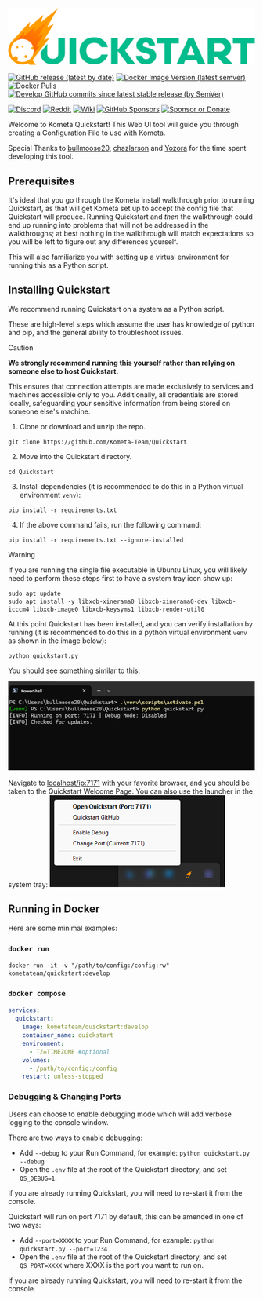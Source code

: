 ![Quickstart Logo](static/images/logo.webp)

[![GitHub release (latest by date)](https://img.shields.io/github/v/release/Kometa-Team/Quickstart?style=plastic)](https://github.com/Kometa-Team/Quickstart/releases)
[![Docker Image Version (latest semver)](https://img.shields.io/docker/v/kometateam/quickstart?label=docker&sort=semver&style=plastic)](https://hub.docker.com/r/kometateam/quickstart)
[![Docker Pulls](https://img.shields.io/docker/pulls/kometateam/quickstart?style=plastic)](https://hub.docker.com/r/kometateam/quickstart)
[![Develop GitHub commits since latest stable release (by SemVer)](https://img.shields.io/github/commits-since/Kometa-Team/Quickstart/latest/develop?label=Commits%20in%20Develop&style=plastic)](https://github.com/Kometa-Team/Quickstart/tree/develop)

[![Discord](https://img.shields.io/discord/822460010649878528?color=%2300bc8c&label=Discord&style=plastic)](https://discord.gg/NfH6mGFuAB)
[![Reddit](https://img.shields.io/reddit/subreddit-subscribers/Kometa?color=%2300bc8c&label=r%2FKometa&style=plastic)](https://www.reddit.com/r/Kometa/)
[![Wiki](https://img.shields.io/readthedocs/kometa?color=%2300bc8c&style=plastic)](https://kometa.wiki/en/latest/home/scripts/quickstart.html)
[![GitHub Sponsors](https://img.shields.io/github/sponsors/meisnate12?color=%238a2be2&style=plastic)](https://github.com/sponsors/meisnate12)
[![Sponsor or Donate](https://img.shields.io/badge/-Sponsor%2FDonate-blueviolet?style=plastic)](https://github.com/sponsors/meisnate12)

Welcome to Kometa Quickstart! This Web UI tool will guide you through creating a Configuration File to use with Kometa.

Special Thanks to [bullmoose20](https://github.com/bullmoose20), [chazlarson](https://github.com/chazlarson) and [Yozora](https://github.com/yozoraXCII) for the time spent developing this tool.

## Prerequisites

It's ideal that you go through the Kometa install walkthrough prior to running Quickstart, as that will get Kometa set up to accept the config file that Quickstart will produce.  Running Quickstart and *then* the walkthrough could end up running into problems that will not be addressed in the walkthroughs; at best nothing in the walkthrough will match expectations so you will be left to figure out any differences yourself.

This will also familiarize you with setting up a virtual environment for running this as a Python script.

## Installing Quickstart

We recommend running Quickstart on a system as a Python script.

These are high-level steps which assume the user has knowledge of python and pip, and the general ability to troubleshoot issues.

> [!CAUTION]
> **We strongly recommend running this yourself rather than relying on someone else to host Quickstart.**
>
> This ensures that connection attempts are made exclusively to services and machines accessible only to you. Additionally, all credentials are stored locally, safeguarding your sensitive information from being stored on someone else's machine.
>

1. Clone or download and unzip the repo.
```shell
git clone https://github.com/Kometa-Team/Quickstart
```

2. Move into the Quickstart directory.
```shell
cd Quickstart
```

3. Install dependencies (it is recommended to do this in a Python virtual environment `venv`):
```shell
pip install -r requirements.txt
```

4. If the above command fails, run the following command:
```shell
pip install -r requirements.txt --ignore-installed
```

> [!WARNING]
> If you are running the single file executable in Ubuntu Linux, you will likely need to perform these steps first to have a system tray icon show up:
```shell
sudo apt update
sudo apt install -y libxcb-xinerama0 libxcb-xinerama0-dev libxcb-icccm4 libxcb-image0 libxcb-keysyms1 libxcb-render-util0
```

At this point Quickstart has been installed, and you can verify installation by running (it is recommended to do this in a python virtual environment `venv` as shown in the image below):
```shell
python quickstart.py
```

You should see something similar to this:

![image](static/images/running-in-pwsh.png)

Navigate to [localhost/ip:7171](http://localhost:7171/) with your favorite browser, and you should be taken to the Quickstart Welcome Page. You can also use the launcher in the system tray:
![image](static/images/system-tray-launcher.png)

## Running in Docker

Here are some minimal examples:

### `docker run`
```
docker run -it -v "/path/to/config:/config:rw" kometateam/quickstart:develop
```

### `docker compose`
```yaml
services:
  quickstart:
    image: kometateam/quickstart:develop
    container_name: quickstart
    environment:
      - TZ=TIMEZONE #optional
    volumes:
      - /path/to/config:/config
    restart: unless-stopped
```

### Debugging & Changing Ports

Users can choose to enable debugging mode which will add verbose logging to the console window.

There are two ways to enable debugging:
- Add `--debug` to your Run Command, for example: `python quickstart.py --debug`
- Open the `.env` file at the root of the Quickstart directory, and set `QS_DEBUG=1`.

If you are already running Quickstart, you will need to re-start it from the console.

Quickstart will run on port 7171 by default, this can be amended in one of two ways:
- Add `--port=XXXX` to your Run Command, for example: `python quickstart.py --port=1234`
- Open the `.env` file at the root of the Quickstart directory, and set `QS_PORT=XXXX` where XXXX is the port you want to run on.

If you are already running Quickstart, you will need to re-start it from the console.
